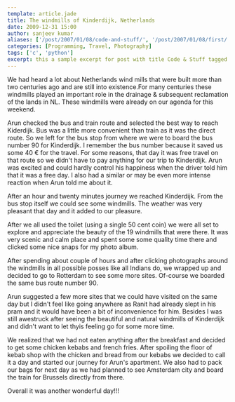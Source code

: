 ```yaml
---
template: article.jade
title: The windmills of Kinderdijk, Netherlands
date: 2009-12-31 15:00
author: sanjeev kumar
aliases: ['/post/2007/01/08/code-and-stuff/', '/post/2007/01/08/first/', '/post/2008/01/08/first']
categories: [Programming, Travel, Photography]
tags: ['c', 'python']
excerpt: this a sample excerpt for post with title Code & Stuff tagged with ['c', 'python']
---
```


We had heard a lot about Netherlands wind mills that were built more than two centuries ago and are still into existence.For many centuries these windmills played an important role in the drainage & subsequent reclamation of the lands in NL. These windmills were already on our agenda for this weekend. 

Arun checked the bus and train route and selected the best way to reach Kiderdijk. Bus was a little more convenient than train as it was the direct route. So we left for the bus stop from where we were to board the bus  number 90 for Kinderdijk. I remember the bus number because it saved us some 40 € for the travel. For some reasons, that day it was free travel on that route so we didn't have to pay anything for our trip to Kinderdijk. Arun was excited and could hardly control his happiness when the driver told him that it was a free day. I also had a similar or may be even more intense reaction when Arun told me about it.

<span class="more"></span>


After an hour and twenty minutes journey we reached Kinderdijk. From the bus stop itself we could see some windmills. The weather was very pleasant that day and it added to our pleasure. 

After we all used the toilet (using a single 50 cent coin) we were all set to explore and appreciate the beauty of the 19 windmills that were there. It was very scenic and calm place and spent some some quality time there and clicked some nice snaps for my photo album.

After spending about couple of hours and after clicking photographs around the windmills in all possible posses like all Indians do, we wrapped up and decided to go to Rotterdam to see some more sites. Of-course we boarded the same bus route number 90. 

Arun suggested a few more sites that we could have visited on the same day but I didn't feel like going anywhere as Ranit had already slept in his pram and it would have been a bit of inconvenience for him. Besides I was still awestruck after seeing the beautiful and natural windmills of Kinderdijk and didn't want to let thyis feeling go for some more time.

We realized that we had not eaten anything after the breakfast and decided to get some chicken kebabs and french fries. After spoiling the floor of kebab shop with the chicken and bread from our kebabs we decided to call it a day and started our journey for Arun's apartment. We also had to pack our bags for next day as we had planned to see Amsterdam city and board the train for Brussels directly from there.

Overall it was another wonderful day!!!

